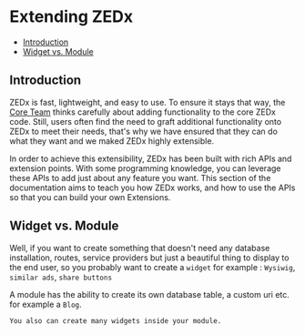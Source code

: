 # Extending ZEDx

- [Introduction](#introduction)
- [Widget vs. Module](#widget-vs-module)

<a name="introduction"></a>
## Introduction

ZEDx is fast, lightweight, and easy to use. To ensure it stays that way, the [Core Team](https://github.com/zedx/zedx) thinks carefully about adding functionality to the core ZEDx code. Still, users often find the need to graft additional functionality onto ZEDx to meet their needs, that's why we have ensured that they can do what they want and we maked ZEDx highly extensible.

In order to achieve this extensibility, ZEDx has been built with rich APIs and extension points. With some programming knowledge, you can leverage these APIs to add just about any feature you want. This section of the documentation aims to teach you how ZEDx works, and how to use the APIs so that you can build your own Extensions.

<a name="widget-vs-module"></a>
## Widget vs. Module

Well, if you want to create something that doesn't need any database installation, routes, service providers but just a beautiful thing to display to the end user, so you probably want to create a `widget` for example : `Wysiwig`, `similar ads`, `share buttons`

A module has the ability to create its own database table, a custom uri etc. for example a `Blog`.

    You also can create many widgets inside your module.
